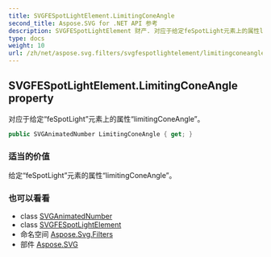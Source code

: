 ```yaml
---
title: SVGFESpotLightElement.LimitingConeAngle
second_title: Aspose.SVG for .NET API 参考
description: SVGFESpotLightElement 财产. 对应于给定feSpotLight元素上的属性limitingConeAngle
type: docs
weight: 10
url: /zh/net/aspose.svg.filters/svgfespotlightelement/limitingconeangle/
---
```

## SVGFESpotLightElement.LimitingConeAngle property

对应于给定“feSpotLight”元素上的属性“limitingConeAngle”。

```csharp
public SVGAnimatedNumber LimitingConeAngle { get; }
```

### 适当的价值

给定“feSpotLight”元素的属性“limitingConeAngle”。

### 也可以看看

* class [SVGAnimatedNumber](../../../aspose.svg.datatypes/svganimatednumber/)
* class [SVGFESpotLightElement](../)
* 命名空间 [Aspose.Svg.Filters](../../svgfespotlightelement/)
* 部件 [Aspose.SVG](../../../)


